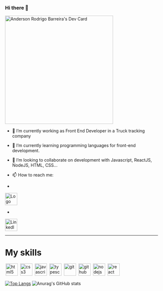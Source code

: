 ### Hi there 👋

<!--
**Xchapeu/Xchapeu** is a ✨ _special_ ✨ repository because its `README.md` (this file) appears on your GitHub profile.

Here are some ideas to get you started:
-->
<a href="https://app.daily.dev/andersonrodrigo"><img src="https://api.daily.dev/devcards/v2/W1HEG9lIlmUYurSmYcpqO.png?r=ii1&type=default" width="356" alt="Anderson Rodrigo Barreira's Dev Card"/></a>


- 🔭 I’m currently working as Front End Developer in a Truck tracking company
- 🌱 I’m currently learning programming languages for front-end development.
- 👯 I’m looking to collaborate on development with Javascript, ReactJS, NodeJS, HTML, CSS...
- 📫 How to reach me: 


 - <a href="mailto:dev.rodrigo@gmail.com">
  <img src="https://img.olhardigital.com.br/uploads/acervo_imagens/2018/10/20181018233712.jpg" width=40 height=40 alt="Logo do Gmail">
</a>


 - <a href="https://www.linkedin.com/in/anderson-rodrigo-barreira-b4b48018b/" target="_blank" rel="noopener noreferrer">
  <img  width=40 height=40 alt="LinkedIn" align="center" src="https://cdn.jsdelivr.net/gh/devicons/devicon/icons/linkedin/linkedin-original.svg" style="max-width:100%;"></img>
</a>

<hr />

# My skills

<img src="https://cdn.jsdelivr.net/gh/devicons/devicon/icons/html5/html5-original.svg" alt="html5" width=40 height=40 style="max-width:100%; margin: 0 2px;"></img>
<img src="https://cdn.jsdelivr.net/gh/devicons/devicon/icons/css3/css3-original.svg" alt="css3" width=40 height=40 style="max-width:100%; margin: 0 2px;"></img>
<img src="https://cdn.jsdelivr.net/gh/devicons/devicon/icons/javascript/javascript-original.svg" alt="javascript" width=40 height=40 style="max-width:100%; margin: 0 2px;"></img>
<img src="https://cdn.jsdelivr.net/gh/devicons/devicon/icons/typescript/typescript-original.svg" alt="typescript" width=40 height=40 style="max-width:100%; margin: 0 2px;"></img>
<img src="https://cdn.jsdelivr.net/gh/devicons/devicon/icons/git/git-original.svg" alt="git" width=40 height=40 style="max-width:100%; margin: 0 2px;"></img>
<img src="https://cdn.jsdelivr.net/gh/devicons/devicon/icons/github/github-original.svg" alt="github" width=40 height=40 style="max-width:100%; margin: 0 2px;"></img>
<img src="https://cdn.jsdelivr.net/gh/devicons/devicon/icons/nodejs/nodejs-original.svg" alt="nodejs" width=40 height=40 style="max-width:100%; margin: 0 2px;"></img>
<img src="https://cdn.jsdelivr.net/gh/devicons/devicon/icons/react/react-original.svg" alt="react" width=40 height=40 style="max-width:100%; margin: 0 2px;"></img>

[![Top Langs](https://github-readme-stats.vercel.app/api/top-langs/?username=xchapeu)](https://github.com/xchapeu/github-readme-stats)
![Anurag's GitHub stats](https://github-readme-stats.vercel.app/api?username=xchapeu&show_icons=true&theme=dracula)
